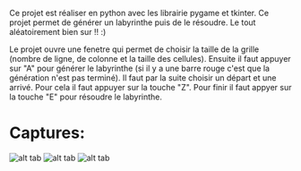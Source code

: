 Ce projet est réaliser en python avec les librairie pygame et tkinter.
Ce projet permet de générer un labyrinthe puis de le résoudre. Le tout aléatoirement bien sur !! :)

Le projet ouvre une fenetre qui permet de choisir la taille de la grille (nombre de ligne, de colonne et la taille des cellules).
Ensuite il faut appuyer sur "A" pour générer le labyrinthe (si il y a une barre rouge c'est que la génération n'est pas terminé).
Il faut par la suite choisir un départ et une arrivé. Pour cela il faut appuyer sur la touche "Z".
Pour finir il faut appyer sur la touche "E" pour résoudre le labyrinthe.

# Captures:

![alt tab](https://user-images.githubusercontent.com/123307041/270012737-e8eff07a-1037-4a2b-a101-dc426e93d384.png)
![alt tab](https://user-images.githubusercontent.com/123307041/270012749-dcaab6fd-fa75-4ea0-ae8e-bcabdf563971.png)
![alt tab](https://user-images.githubusercontent.com/123307041/270012757-715b49b3-bfd1-46ce-a45e-7f5b4d0f83fc.png)
